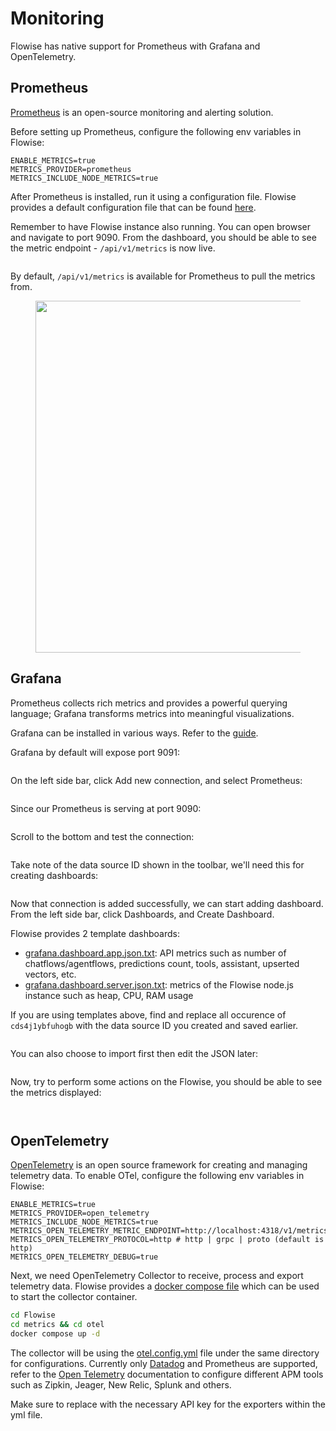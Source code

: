 # Monitoring

Flowise has native support for Prometheus with Grafana and OpenTelemetry.

## Prometheus

[Prometheus](https://prometheus.io/) is an open-source monitoring and alerting solution.

Before setting up Prometheus, configure the following env variables in Flowise:

```properties
ENABLE_METRICS=true
METRICS_PROVIDER=prometheus
METRICS_INCLUDE_NODE_METRICS=true
```

After Prometheus is installed, run it using a configuration file. Flowise provides a default configuration file that can be found [here](https://github.com/FlowiseAI/Flowise/blob/main/metrics/prometheus/prometheus.config.yml).

Remember to have Flowise instance also running. You can open browser and navigate to port 9090. From the dashboard, you should be able to see the metric endpoint - `/api/v1/metrics` is now live.

<figure><img src="../.gitbook/assets/image (178).png" alt=""><figcaption></figcaption></figure>

By default, `/api/v1/metrics` is available for Prometheus to pull the metrics from.

<figure><img src="../.gitbook/assets/image (177).png" alt="" width="563"><figcaption></figcaption></figure>

## Grafana

Prometheus collects rich metrics and provides a powerful querying language; Grafana transforms metrics into meaningful visualizations.

Grafana can be installed in various ways. Refer to the [guide](https://grafana.com/docs/grafana/latest/setup-grafana/installation/).

Grafana by default will expose port 9091:

<figure><img src="../.gitbook/assets/image (179).png" alt=""><figcaption></figcaption></figure>

On the left side bar, click Add new connection, and select Prometheus:

<figure><img src="../.gitbook/assets/image (180).png" alt=""><figcaption></figcaption></figure>

Since our Prometheus is serving at port 9090:

<figure><img src="../.gitbook/assets/image (181).png" alt=""><figcaption></figcaption></figure>

Scroll to the bottom and test the connection:

<figure><img src="../.gitbook/assets/image (182).png" alt=""><figcaption></figcaption></figure>

Take note of the data source ID shown in the toolbar, we'll need this for creating dashboards:

<figure><img src="../.gitbook/assets/image (184).png" alt=""><figcaption></figcaption></figure>

Now that connection is added successfully, we can start adding dashboard. From the left side bar, click Dashboards, and Create Dashboard.

Flowise provides 2 template dashboards:

* [grafana.dashboard.app.json.txt](https://github.com/FlowiseAI/Flowise/blob/main/metrics/grafana/grafana.dashboard.app.json.txt): API metrics such as number of chatflows/agentflows, predictions count, tools, assistant, upserted vectors, etc.
* [grafana.dashboard.server.json.txt](https://github.com/FlowiseAI/Flowise/blob/main/metrics/grafana/grafana.dashboard.server.json.txt): metrics of the Flowise node.js instance such as heap, CPU, RAM usage

If you are using templates above, find and replace all occurence of `cds4j1ybfuhogb` with the data source ID you created and saved earlier.

<figure><img src="../.gitbook/assets/image (183).png" alt=""><figcaption></figcaption></figure>

You can also choose to import first then edit the JSON later:

<figure><img src="../.gitbook/assets/image (185).png" alt=""><figcaption></figcaption></figure>

Now, try to perform some actions on the Flowise, you should be able to see the metrics displayed:

<figure><img src="../.gitbook/assets/image (186).png" alt=""><figcaption></figcaption></figure>

<figure><img src="../.gitbook/assets/image (187).png" alt=""><figcaption></figcaption></figure>

## OpenTelemetry

[OpenTelemetry](https://opentelemetry.io/) is an open source framework for creating and managing telemetry data. To enable OTel, configure the following env variables in Flowise:

```properties
ENABLE_METRICS=true
METRICS_PROVIDER=open_telemetry
METRICS_INCLUDE_NODE_METRICS=true
METRICS_OPEN_TELEMETRY_METRIC_ENDPOINT=http://localhost:4318/v1/metrics
METRICS_OPEN_TELEMETRY_PROTOCOL=http # http | grpc | proto (default is http)
METRICS_OPEN_TELEMETRY_DEBUG=true
```

Next, we need OpenTelemetry Collector to receive, process and export telemetry data. Flowise provides a [docker compose file](https://github.com/FlowiseAI/Flowise/blob/main/metrics/otel/compose.yaml) which can be used to start the collector container.

```bash
cd Flowise
cd metrics && cd otel
docker compose up -d
```

The collector will be using the [otel.config.yml](https://github.com/FlowiseAI/Flowise/blob/main/metrics/otel/otel.config.yml) file under the same directory for configurations. Currently only [Datadog](https://www.datadoghq.com/) and Prometheus are supported, refer to the [Open Telemetry](https://opentelemetry.io/) documentation to configure different APM tools such as Zipkin, Jeager, New Relic, Splunk and others.

Make sure to replace with the necessary API key for the exporters within the yml file.

